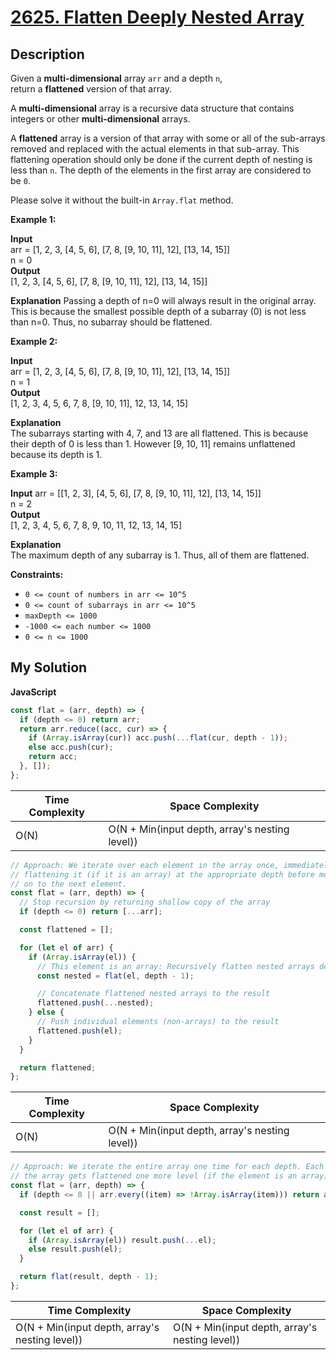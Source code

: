 # [2625. Flatten Deeply Nested Array](https://leetcode.com/problems/flatten-deeply-nested-array)

## Description

Given a **multi-dimensional** array `arr` and a depth `n`, return a **flattened** version of that array.

A **multi-dimensional** array is a recursive data structure that contains integers or other **multi-dimensional** arrays.

A **flattened** array is a version of that array with some or all of the sub-arrays removed and replaced with the actual elements in that sub-array. This flattening operation should only be done if the current depth of nesting is less than `n`. The depth of the elements in the first array are considered to be `0`.

Please solve it without the built-in `Array.flat` method.

**Example 1:**

**Input**  
arr = \[1, 2, 3, \[4, 5, 6\], \[7, 8, \[9, 10, 11\], 12\], \[13, 14, 15\]\]  
n = 0  
**Output**  
\[1, 2, 3, \[4, 5, 6\], \[7, 8, \[9, 10, 11\], 12\], \[13, 14, 15\]\]

**Explanation**
Passing a depth of n=0 will always result in the original array. This is because the smallest possible depth of a subarray (0) is not less than n=0. Thus, no subarray should be flattened.

**Example 2:**

**Input**  
arr = \[1, 2, 3, \[4, 5, 6\], \[7, 8, \[9, 10, 11\], 12\], \[13, 14, 15\]\]  
n = 1  
**Output**  
\[1, 2, 3, 4, 5, 6, 7, 8, \[9, 10, 11\], 12, 13, 14, 15\]

**Explanation**  
The subarrays starting with 4, 7, and 13 are all flattened. This is because their depth of 0 is less than 1. However \[9, 10, 11\] remains unflattened because its depth is 1.

**Example 3:**

**Input**
arr = \[\[1, 2, 3\], \[4, 5, 6\], \[7, 8, \[9, 10, 11\], 12\], \[13, 14, 15\]\]  
n = 2  
**Output**  
\[1, 2, 3, 4, 5, 6, 7, 8, 9, 10, 11, 12, 13, 14, 15\]

**Explanation**  
The maximum depth of any subarray is 1. Thus, all of them are flattened.

**Constraints:**

- `0 <= count of numbers in arr <= 10^5`
- `0 <= count of subarrays in arr <= 10^5`
- `maxDepth <= 1000`
- `-1000 <= each number <= 1000`
- `0 <= n <= 1000`

## My Solution

**JavaScript**

```js
const flat = (arr, depth) => {
  if (depth <= 0) return arr;
  return arr.reduce((acc, cur) => {
    if (Array.isArray(cur)) acc.push(...flat(cur, depth - 1));
    else acc.push(cur);
    return acc;
  }, []);
};
```

| Time Complexity | Space Complexity                               |
| --------------- | ---------------------------------------------- |
| O(N)            | O(N + Min(input depth, array's nesting level)) |

```js
// Approach: We iterate over each element in the array once, immediately
// flattening it (if it is an array) at the appropriate depth before moving
// on to the next element.
const flat = (arr, depth) => {
  // Stop recursion by returning shallow copy of the array
  if (depth <= 0) return [...arr];

  const flattened = [];

  for (let el of arr) {
    if (Array.isArray(el)) {
      // This element is an array: Recursively flatten nested arrays depth times
      const nested = flat(el, depth - 1);

      // Concatenate flattened nested arrays to the result
      flattened.push(...nested);
    } else {
      // Push individual elements (non-arrays) to the result
      flattened.push(el);
    }
  }

  return flattened;
};
```

| Time Complexity | Space Complexity                               |
| --------------- | ---------------------------------------------- |
| O(N)            | O(N + Min(input depth, array's nesting level)) |

```js
// Approach: We iterate the entire array one time for each depth. Each time we do,
// the array gets flattened one more level (if the element is an array).
const flat = (arr, depth) => {
  if (depth <= 0 || arr.every((item) => !Array.isArray(item))) return arr;

  const result = [];

  for (let el of arr) {
    if (Array.isArray(el)) result.push(...el);
    else result.push(el);
  }

  return flat(result, depth - 1);
};
```

| Time Complexity                                | Space Complexity                               |
| ---------------------------------------------- | ---------------------------------------------- |
| O(N + Min(input depth, array's nesting level)) | O(N + Min(input depth, array's nesting level)) |
